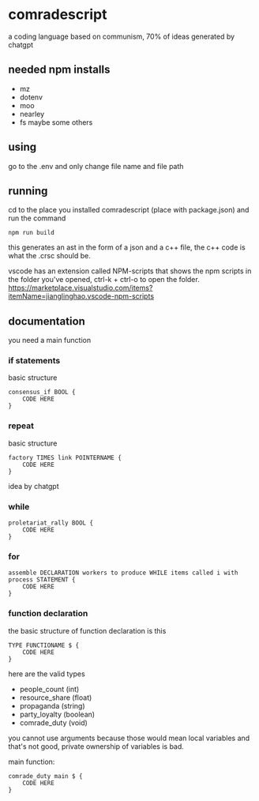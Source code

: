 # comradescript
a coding language based on communism, 70% of ideas generated by chatgpt

## needed npm installs
- mz
- dotenv
- moo
- nearley
- fs
maybe some others


## using
go to the .env and only change file name and file path

## running
cd to the place you installed comradescript (place with package.json) and run the command
```
npm run build
```
this generates an ast in the form of a json and a c++ file, the c++ code is what the .crsc should be.

vscode has an extension called NPM-scripts that shows the npm scripts in the folder you've opened, ctrl-k + ctrl-o to open the folder. 
https://marketplace.visualstudio.com/items?itemName=jianglinghao.vscode-npm-scripts

## documentation
you need a main function

### if statements
basic structure
```
consensus_if BOOL {
    CODE HERE
}
```

### repeat
basic structure
```
factory TIMES link POINTERNAME {
    CODE HERE
}
```
idea by chatgpt

### while
```
proletariat_rally BOOL {
    CODE HERE
}
```

### for
```
assemble DECLARATION workers to produce WHILE items called i with process STATEMENT {
    CODE HERE
}
```

### function declaration
the basic structure of function declaration is this
```
TYPE FUNCTIONAME $ {
    CODE HERE
}
```

here are the valid types
- people_count    (int)
- resource_share  (float)
- propaganda      (string)
- party_loyalty   (boolean)
- comrade_duty    (void)

you cannot use arguments because those would mean local variables and that's not good, private ownership of variables is bad.

main function:
```
comrade_duty main $ {
    CODE HERE
}
```
